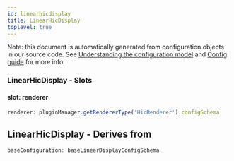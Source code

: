 ```yaml
---
id: linearhicdisplay
title: LinearHicDisplay
toplevel: true
---
```


Note: this document is automatically generated from configuration objects in
our source code. See [Understanding the configuration
model](/docs/devguide_config/) and [Config guide](/docs/config_guide) for more
info

### LinearHicDisplay - Slots

#### slot: renderer

```js
renderer: pluginManager.getRendererType('HicRenderer').configSchema
```

## LinearHicDisplay - Derives from

```js
baseConfiguration: baseLinearDisplayConfigSchema
```
